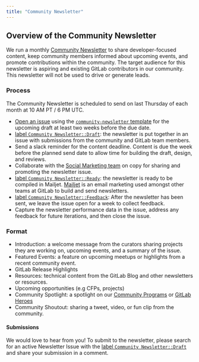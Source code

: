 ```yaml
---
title: "Community Newsletter"
---
```


## Overview of the Community Newsletter

We run a monthly [Community Newsletter](https://about.gitlab.com/community/newsletter/) to share developer-focused content, keep community members informed about upcoming events, and promote contributions within the community. The target audience for this newsletter is aspiring and existing GitLab contributors in our community. This newsletter will not be used to drive or generate leads.

### Process

The Community Newsletter is scheduled to send on last Thursday of each month at 10 AM PT / 6 PM UTC.

* [Open an issue](https://gitlab.com/gitlab-com/marketing/developer-relations/developer-advocacy/developer-advocacy-meta/-/issues/new?issuable_template=community-newsletter) using the [`community-newsletter` template](https://gitlab.com/gitlab-com/marketing/developer-relations/developer-advocacy/developer-advocacy-meta/-/blob/main/.gitlab/issue_templates/community-newsletter.md) for the upcoming draft at least two weeks before the due date.
* [label `Community Newsletter::Draft`](https://gitlab.com/gitlab-com/marketing/developer-relations/developer-advocacy/developer-advocacy-meta/-/issues/?label_name%5B%5D=Community%20Newsletter::Draft): the newsletter is put together in an issue with submissions from the community and GitLab team members.
* Send a slack reminder for the content deadline. Content is due the week before the planned send date to allow time for building the draft, design, and reviews.
* Collaborate with the [Social Marketing team](/handbook/marketing/integrated-marketing/digital-strategy/social-marketing/) on copy for sharing and promoting the newsletter issue.
* [label `Community Newsletter::Ready`](https://gitlab.com/gitlab-com/marketing/developer-relations/developer-advocacy/developer-advocacy-meta/-/issues/?label_name%5B%5D=Community%20Newsletter::Ready): the newsletter is ready to be compiled in Mailjet. [Mailjet](https://www.mailjet.com/) is an email marketing used amongst other teams at GitLab to build and send newsletters.
* [label `Community Newsletter::Feedback`](https://gitlab.com/gitlab-com/marketing/developer-relations/developer-advocacy/developer-advocacy-meta/-/issues/?label_name%5B%5D=Community%20Newsletter::Feedback): After the newsletter has been sent, we leave the issue open for a week to collect feedback.
* Capture the newsletter performance data in the issue, address any feedback for future iterations, and then close the issue.

### Format

* Introduction: a welcome message from the curators sharing projects they are working on, upcoming events, and a summary of the issue.
* Featured Events: a feature on upcoming meetups or highlights from a recent community event.
* GitLab Release Highlights
* Resources: technical content from the GitLab Blog and other newsletters or resources.
* Upcoming opportunities (e.g CFPs, projects)
* Community Spotlight: a spotlight on our [Community Programs](/handbook/marketing/developer-relations/community-programs/) or [GitLab Heroes](https://about.gitlab.com/community/heroes/)
* Community Shoutout: sharing a tweet, video, or fun clip from the community.

#### Submissions

We would love to hear from you! To submit to the newsletter, please search for an active Newsletter Issue with the [label `Community Newsletter::Draft`](https://gitlab.com/gitlab-com/marketing/developer-relations/developer-advocacy/developer-advocacy-meta/-/issues/?label_name%5B%5D=Community%20Newsletter::Draft) and share your submission in a comment.
